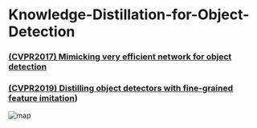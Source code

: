 # Knowledge-Distillation-for-Object-Detection

### [(CVPR2017) Mimicking very efficient network for object detection](https://ieeexplore.ieee.org/stamp/stamp.jsp?tp=&arnumber=8100259)

### [(CVPR2019) Distilling object detectors with fine-grained feature imitation](https://arxiv.org/abs/1906.03609))

![map](https://user-images.githubusercontent.com/66883050/216757389-57061776-ac90-4545-8c97-42bcdfaa4d5e.PNG)
